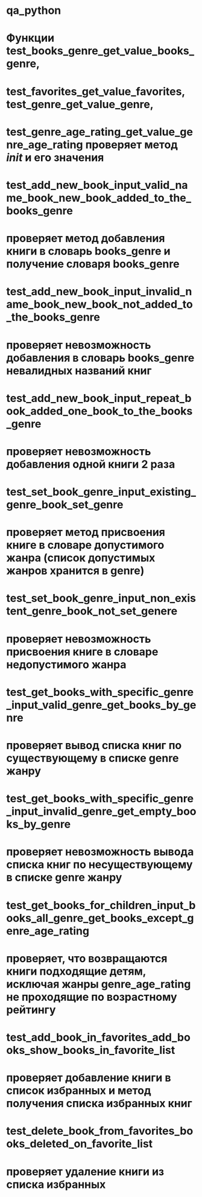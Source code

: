 # qa_python
# Функции test_books_genre_get_value_books_genre,
# test_favorites_get_value_favorites, test_genre_get_value_genre,
# test_genre_age_rating_get_value_genre_age_rating проверяет метод _init_ и его значения

# test_add_new_book_input_valid_name_book_new_book_added_to_the_books_genre
# проверяет метод добавления книги в словарь books_genre и получение словаря books_genre

# test_add_new_book_input_invalid_name_book_new_book_not_added_to_the_books_genre
# проверяет невозможность добавления в словарь books_genre невалидных названий книг

# test_add_new_book_input_repeat_book_added_one_book_to_the_books_genre
# проверяет невозможность добавления одной книги 2 раза

# test_set_book_genre_input_existing_genre_book_set_genre
# проверяет метод присвоения книге в словаре допустимого жанра (список допустимых жанров хранится в  genre) 

# test_set_book_genre_input_non_existent_genre_book_not_set_genere
# проверяет невозможность присвоения книге в словаре недопустимого жанра 


# test_get_books_with_specific_genre_input_valid_genre_get_books_by_genre
# проверяет вывод списка книг по существующему в  списке genre жанру

# test_get_books_with_specific_genre_input_invalid_genre_get_empty_books_by_genre
# проверяет невозможность вывода списка книг по несуществующему в  списке genre жанру

# test_get_books_for_children_input_books_all_genre_get_books_except_genre_age_rating
# проверяет, что возвращаются книги подходящие детям, исключая жанры genre_age_rating не проходящие по возрастному рейтингу

# test_add_book_in_favorites_add_books_show_books_in_favorite_list
# проверяет добавление книги в список избранных и метод получения списка избранных книг

# test_delete_book_from_favorites_books_deleted_on_favorite_list
# проверяет удаление книги из списка избранных